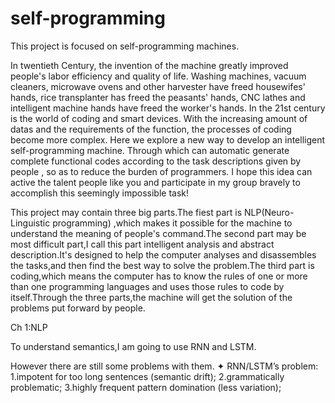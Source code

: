 # self-programming
This project is focused on self-programming machines.

In twentieth Century, the invention of the machine greatly improved people's labor efficiency and quality of life. Washing machines, vacuum cleaners, microwave ovens and other harvester have freed housewifes' hands, rice transplanter has freed the peasants' hands, CNC lathes and intelligent machine hands have freed the worker's hands. In the 21st century is the world of coding and smart devices. With the increasing amount of datas and the requirements of the function, the processes of coding become more complex. Here we explore a new way to develop an intelligent self-programming machine. Through which can automatic generate complete functional codes according to the task descriptions given by people , so as to reduce the burden of programmers. I hope this idea can  active the talent people like you and participate in my group bravely to accomplish this seemingly impossible task!

This project may contain three big parts.The fiest part is NLP(Neuro-Linguistic programming) ,which makes it possible for the machine to understand the meaning of people's command.The second part may be most difficult part,I call this part intelligent analysis and abstract description.It's designed to help the computer analyses and disassembles the tasks,and then find the best way to solve the problem.The third part is coding,which means the computer has to know the rules of one or more than one programming languages and uses those rules to code by itself.Through the three parts,the machine will get the solution of the problems put forward by people.

Ch 1:NLP

To understand semantics,I am going to use RNN and LSTM.

However there are still some problems with them.
✦ RNN/LSTM’s problem:
1.impotent for too long sentences (semantic drift);
2.grammatically problematic;
3.highly frequent pattern domination (less variation);




